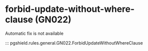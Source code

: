 # forbid-update-without-where-clause (GN022)

Automatic fix is not available

::: pgshield.rules.general.GN022.ForbidUpdateWithoutWhereClause

